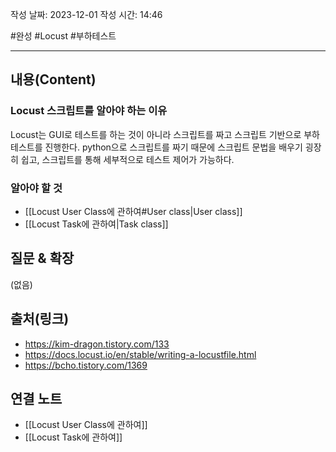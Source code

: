 작성 날짜: 2023-12-01
작성 시간: 14:46

#완성 #Locust #부하테스트 

----
## 내용(Content)

### Locust 스크립트를 알아야 하는 이유

Locust는 GUI로 테스트를 하는 것이 아니라 스크립트를 짜고 스크립트 기반으로 부하 테스트를 진행한다. python으로 스크립트를 짜기 때문에 스크립트 문법을 배우기 굉장히 쉽고, 스크립트를 통해 세부적으로 테스트 제어가 가능하다.

### 알아야 할 것

- [[Locust User Class에 관하여#User class|User class]]
- [[Locust Task에 관하여|Task class]]
## 질문 & 확장

(없음)

## 출처(링크)
- https://kim-dragon.tistory.com/133
- https://docs.locust.io/en/stable/writing-a-locustfile.html
- https://bcho.tistory.com/1369

## 연결 노트
- [[Locust User Class에 관하여]]
- [[Locust Task에 관하여]]









